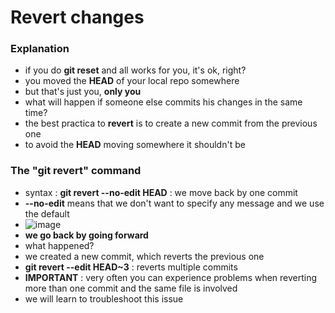 # Revert changes

### Explanation
* if you do **git reset** and all works for you, it's ok, right?
* you moved the **HEAD** of your local repo somewhere
* but that's just you, **only you**
* what will happen if someone else commits his changes in the same time?
* the best practica to **revert** is to create a new commit from the previous one
* to avoid the **HEAD** moving somewhere it shouldn't be

### The "git revert" command
* syntax : **git revert --no-edit HEAD** : we move back by one commit
* **--no-edit** means that we don't want to specify any message and we use the default
* ![image](https://github.com/bogdandragosvasile/UTCN_summer_2023/assets/36898665/3b08f744-fcc6-4898-a428-b63a8afe0274)
* **we go back by going forward**
* what happened?
* we created a new commit, which reverts the previous one
* **git revert --edit HEAD~3** : reverts multiple commits
* **IMPORTANT** : very often you can experience problems when reverting more than one commit and the same file is involved
* we will learn to troubleshoot this issue
